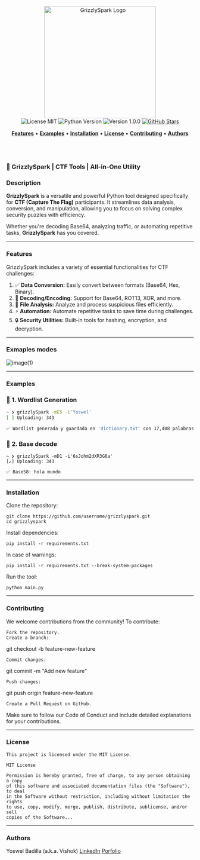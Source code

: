 <!-- Banner Principal -->
<div align="center">
  <img src="https://github.com/user-attachments/assets/337e9df8-6c7b-42fe-b56a-baa6ea7c561a" alt="GrizzlySpark Logo" width="300px" />
</div>

<!-- Badges -->
<div align="center">
  <img src="https://img.shields.io/badge/License-MIT-blue.svg" alt="License MIT" />
  <img src="https://img.shields.io/badge/Language-Python%203.8%2B-blue.svg" alt="Python Version" />
  <img src="https://img.shields.io/badge/Version-1.0.0-green.svg" alt="Version 1.0.0" />
  <a href="https://github.com/Yoswell/GrizzlySpark/stargazers">
    <img src="https://img.shields.io/github/stars/Yoswell/GrizzlySpark?style=social" alt="GitHub Stars">
  </a>
</div>

<!-- Navegación -->
<div align="center" style="margin-top: 15px;">
    <a href="#features"><b>Features</b></a> • 
    <a href="#examples"><b>Examples</b></a> • 
    <a href="#installation"><b>Installation</b></a> • 
    <a href="#license"><b>License</b></a> • 
    <a href="#contributing"><b>Contributing</b></a> • 
    <a href="#authors"><b>Authors</b></a>
</div>

<!-- Título Principal -->
<br/><br/>

### 🚀 GrizzlySpark | CTF Tools | All-in-One Utility

### **Description**  
**GrizzlySpark** is a versatile and powerful Python tool designed specifically for **CTF (Capture The Flag)** participants. It streamlines data analysis, conversion, and manipulation, allowing you to focus on solving complex security puzzles with efficiency.  

Whether you're decoding Base64, analyzing traffic, or automating repetitive tasks, **GrizzlySpark** has you covered.

---

### **Features**  
GrizzlySpark includes a variety of essential functionalities for CTF challenges:

1. ✅ **Data Conversion:** Easily convert between formats (Base64, Hex, Binary).  
2. 🔄 **Decoding/Encoding:** Support for Base64, ROT13, XOR, and more.  
3. 📂 **File Analysis:** Analyze and process suspicious files efficiently.  
4. ⚡ **Automation:** Automate repetitive tasks to save time during challenges.  
5. 🔒 **Security Utilities:** Built-in tools for hashing, encryption, and decryption.

---

### **Exmaples modes**
![image(1)](https://github.com/user-attachments/assets/5a9e2f07-4500-4c02-b87e-b8be21e50407)

---

### **Examples**  

### 🔑 **1. Wordlist Generation**  
```bash
~ ❯ grizzlySpark -mE5 -i'Yoswel'
[ ] Uploading: 343

✅ Wordlist generada y guardada en 'dictionary.txt' con 17,408 palabras.
```
### 🔑 **2. Base decode**  
```
~ ❯ grizzlySpark -mD1 -i'6sJohm2dXR3G6a'
[↙] Uploading: 343

✅ Base58: hola mundo
```

---

### **Installation**

Clone the repository:

    git clone https://github.com/username/grizzlyspark.git
    cd grizzlyspark

Install dependencies:

    pip install -r requirements.txt

In case of warnings:

    pip install -r requirements.txt --break-system-packages

Run the tool:

    python main.py

---

### **Contributing**

We welcome contributions from the community! To contribute:

    Fork the repository.
    Create a branch:

git checkout -b feature-new-feature

    Commit changes:

git commit -m "Add new feature"

    Push changes:

git push origin feature-new-feature

    Create a Pull Request on GitHub.

Make sure to follow our Code of Conduct and include detailed explanations for your contributions.

---

### **License**

    This project is licensed under the MIT License.
    
    MIT License
    
    Permission is hereby granted, free of charge, to any person obtaining a copy
    of this software and associated documentation files (the "Software"), to deal
    in the Software without restriction, including without limitation the rights
    to use, copy, modify, merge, publish, distribute, sublicense, and/or sell
    copies of the Software...

---

### **Authors**

Yoswel Badilla (a.k.a. Vishok)
<a href="https://www.linkedin.com/in/yoswel-badilla-cyberjr/">LinkedIn</a>
<a href="https://yoswell.github.io/portafoliopersonal/index.html">Porfolio</a> 
